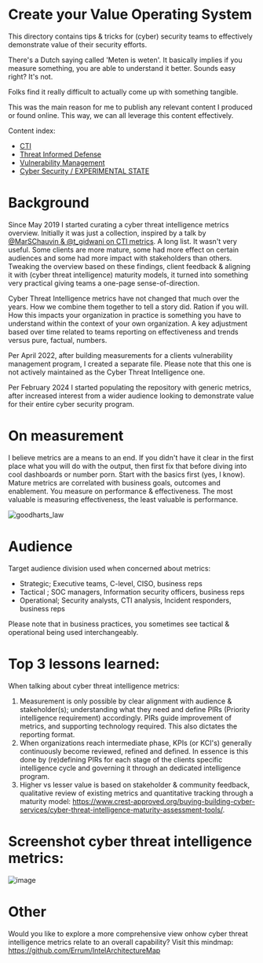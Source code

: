 # Create your Value Operating System
This directory contains tips & tricks for (cyber) security teams to effectively demonstrate value of their security efforts.

There's a Dutch saying called 'Meten is weten'. It basically implies if you measure something, you are able to understand it better. Sounds easy right? It's not. 

Folks find it really difficult to actually come up with something tangible. 

This was the main reason for me to publish any relevant content I produced or found online. This way, we can all leverage this content effectively.

Content index:

* [CTI](https://github.com/gertjanbruggink/Metrics/tree/master/CTI)
* [Threat Informed Defense](https://github.com/gertjanbruggink/Metrics/tree/master/Threat%20Informed%20Defense)
* [Vulnerability Management](https://github.com/gertjanbruggink/Metrics/tree/master/Vulnerability%20Management)
* [Cyber Security / EXPERIMENTAL STATE](https://github.com/gertjanbruggink/Metrics/tree/master/Cyber%20Security)


# Background 
Since May 2019 I started curating a cyber threat intelligence metrics overview. Initially it was just a collection, inspired by a talk by [@MarSChauvin & @t_gidwani on CTI metrics](https://www.first.org/resources/papers/london2019/1130-How-to-Get-Promoted-Gidwani.pdf). A long list. It wasn't very useful. Some clients are more mature, some had more effect on certain audiences and some had more impact with stakeholders than others. Tweaking the overview based on these findings, client feedback & aligning it with (cyber threat intelligence) maturity models, it turned into something very practical giving teams a one-page sense-of-direction. 

Cyber Threat Intelligence metrics have not changed that much over the years. How we combine them together to tell a story did. Ration if you will. How this impacts your organization in practice is something you have to understand within the context of your own organization. A key adjustment based over time related to teams reporting on effectiveness and trends versus pure, factual, numbers.

Per April 2022, after building measurements for a clients vulnerability management program, I created a separate file. Please note that this one is not actively maintained as the Cyber Threat Intelligence one. 

Per February 2024 I started populating the repository with generic metrics, after increased interest from a wider audience looking to demonstrate value for their entire cyber security program.

# On measurement
I believe metrics are a means to an end. If you didn't have it clear in the first place what you will do with the output, then first fix that before diving into cool dashboards or number porn. Start with the basics first (yes, I know). Mature metrics are correlated with business goals, outcomes and enablement. You measure on performance & effectiveness. The most valuable is measuring effectiveness, the least valuable is performance.

![goodharts_law](https://github.com/gertjanbruggink/Metrics/assets/50614049/46a43906-1c72-44d1-b084-6467a957b232)


# Audience
Target audience division used when concerned about metrics:
- Strategic; Executive teams, C-level, CISO, business reps
- Tactical ; SOC managers, Information security officers, business reps
- Operational; Security analysts, CTI analysis, Incident responders, business reps

Please note that in business practices, you sometimes see tactical & operational being used interchangeably.

# Top 3 lessons learned:
When talking about cyber threat intelligence metrics:
1. Measurement is only possible by clear alignment with audience & stakeholder(s); understanding what they need and define PIRs (Priority intelligence requirement) accordingly. PIRs guide improvement of metrics, and supporting technology required. This also dictates the reporting format.
2. When organizations reach intermediate phase, KPIs (or KCI's) generally continuously become reviewed, refined and defined. In essence is this done by (re)defining PIRs for each stage of the clients specific intelligence cycle and governing it through an dedicated intelligence program.
3. Higher vs lesser value is based on stakeholder & community feedback, qualitative review of existing metrics and quantitative tracking through a maturity model: https://www.crest-approved.org/buying-building-cyber-services/cyber-threat-intelligence-maturity-assessment-tools/.

# Screenshot cyber threat intelligence metrics:
![image](https://github.com/gertjanbruggink/Metrics/assets/50614049/09f93f81-404b-46f7-8890-1cd8c492e83c)





# Other
Would you like to explore a more comprehensive view onhow cyber threat intelligence metrics relate to an overall capability? Visit this mindmap: 
https://github.com/Errum/IntelArchitectureMap



